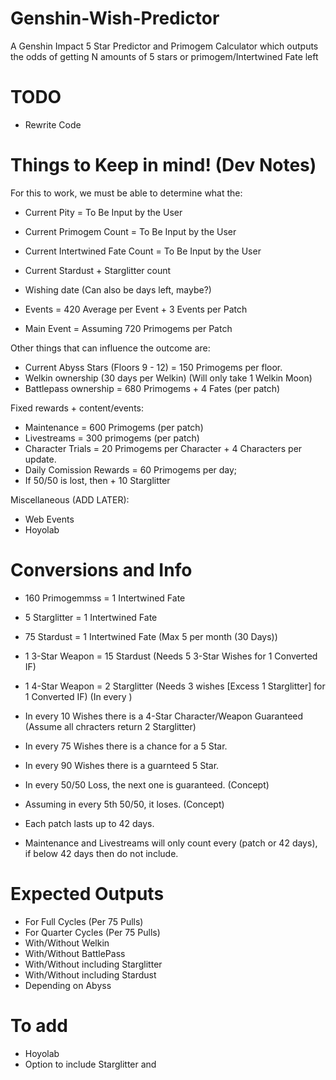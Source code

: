 # Genshin-Wish-Predictor
A Genshin Impact 5 Star Predictor and Primogem Calculator which outputs the odds of getting N amounts of 5 stars or primogem/Intertwined Fate left

# TODO
- Rewrite Code

# Things to Keep in mind! (Dev Notes)
For this to work, we must be able to determine what the:
- Current Pity = To Be Input by the User
- Current Primogem Count = To Be Input by the User
- Current Intertwined Fate Count = To Be Input by the User
- Current Stardust + Starglitter count
- Wishing date (Can also be days left, maybe?)

- Events = 420 Average per Event + 3 Events per Patch
- Main Event = Assuming 720 Primogems per Patch

Other things that can influence the outcome are:
- Current Abyss Stars (Floors 9 - 12) = 150 Primogems per floor.
- Welkin ownership (30 days per Welkin) (Will only take 1 Welkin Moon)
- Battlepass ownership = 680 Primogems + 4 Fates (per patch) 

Fixed rewards + content/events:
- Maintenance = 600 Primogems (per patch)
- Livestreams = 300 primogems (per patch)
- Character Trials = 20 Primogems per Character + 4 Characters per update.
- Daily Comission Rewards = 60 Primogems per day;
- If 50/50 is lost, then + 10 Starglitter

Miscellaneous (ADD LATER):
- Web Events
- Hoyolab

# Conversions and Info
- 160 Primogemmss = 1 Intertwined Fate
- 5 Starglitter = 1 Intertwined Fate
- 75 Stardust = 1 Intertwined Fate (Max 5 per month (30 Days))

- 1 3-Star Weapon = 15 Stardust (Needs 5 3-Star Wishes for 1 Converted IF)
- 1 4-Star Weapon = 2 Starglitter (Needs 3 wishes [Excess 1 Starglitter] for 1 Converted IF) (In every )

- In every 10 Wishes there is a 4-Star Character/Weapon Guaranteed (Assume all chracters return 2 Starglitter)
- In every 75 Wishes there is a chance for a 5 Star.
- In every 90 Wishes there is a guarnteed 5 Star.
- In every 50/50 Loss, the next one is guaranteed.  (Concept)
- Assuming in every 5th 50/50, it loses.  (Concept)
- Each patch lasts up to 42 days.
- Maintenance and Livestreams will only count every (patch or 42 days), if below 42 days then do not include.

# Expected Outputs
- For Full Cycles (Per 75 Pulls)
- For Quarter Cycles (Per 75 Pulls)
- With/Without Welkin
- With/Without BattlePass
- With/Without including Starglitter
- With/Without including Stardust
- Depending on Abyss

# To add
- Hoyolab
- Option to include Starglitter and 
